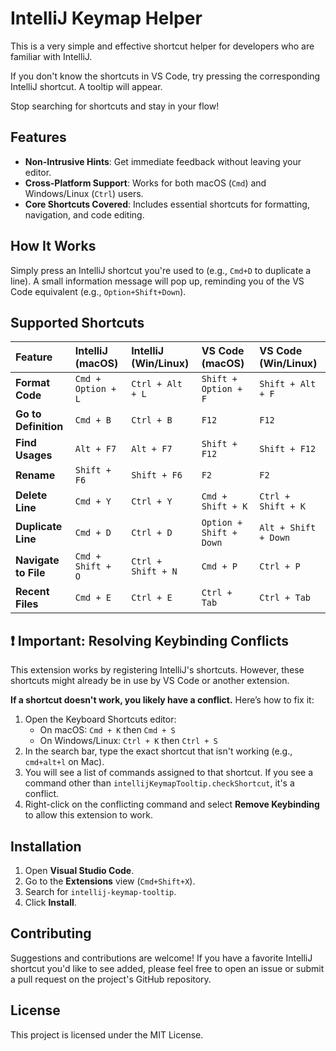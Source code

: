 # IntelliJ Keymap Helper

This is a very simple and effective shortcut helper for developers who are familiar with IntelliJ.

If you don't know the shortcuts in VS Code, try pressing the corresponding IntelliJ shortcut. A tooltip will appear.

Stop searching for shortcuts and stay in your flow!

## Features

- **Non-Intrusive Hints**: Get immediate feedback without leaving your editor.
- **Cross-Platform Support**: Works for both macOS (`Cmd`) and Windows/Linux (`Ctrl`) users.
- **Core Shortcuts Covered**: Includes essential shortcuts for formatting, navigation, and code editing.

## How It Works

Simply press an IntelliJ shortcut you're used to (e.g., `Cmd+D` to duplicate a line). A small information message will pop up, reminding you of the VS Code equivalent (e.g., `Option+Shift+Down`).

## Supported Shortcuts

| Feature              | IntelliJ (macOS)      | IntelliJ (Win/Linux) | VS Code (macOS)         | VS Code (Win/Linux)   |
| :------------------- | :-------------------- | :------------------- | :---------------------- | :-------------------- |
| **Format Code**      | `Cmd + Option + L`    | `Ctrl + Alt + L`     | `Shift + Option + F`    | `Shift + Alt + F`     |
| **Go to Definition** | `Cmd + B`             | `Ctrl + B`           | `F12`                   | `F12`                 |
| **Find Usages**      | `Alt + F7`            | `Alt + F7`           | `Shift + F12`           | `Shift + F12`         |
| **Rename**           | `Shift + F6`          | `Shift + F6`         | `F2`                    | `F2`                  |
| **Delete Line**      | `Cmd + Y`             | `Ctrl + Y`           | `Cmd + Shift + K`       | `Ctrl + Shift + K`    |
| **Duplicate Line**   | `Cmd + D`             | `Ctrl + D`           | `Option + Shift + Down` | `Alt + Shift + Down`  |
| **Navigate to File** | `Cmd + Shift + O`     | `Ctrl + Shift + N`   | `Cmd + P`               | `Ctrl + P`            |
| **Recent Files**     | `Cmd + E`             | `Ctrl + E`           | `Ctrl + Tab`            | `Ctrl + Tab`          |

## ❗ Important: Resolving Keybinding Conflicts

This extension works by registering IntelliJ's shortcuts. However, these shortcuts might already be in use by VS Code or another extension.

**If a shortcut doesn't work, you likely have a conflict.** Here’s how to fix it:

1. Open the Keyboard Shortcuts editor:
    - On macOS: `Cmd + K` then `Cmd + S`
    - On Windows/Linux: `Ctrl + K` then `Ctrl + S`
2. In the search bar, type the exact shortcut that isn't working (e.g., `cmd+alt+l` on Mac).
3. You will see a list of commands assigned to that shortcut. If you see a command other than `intellijKeymapTooltip.checkShortcut`, it's a conflict.
4. Right-click on the conflicting command and select **Remove Keybinding** to allow this extension to work.

## Installation

1. Open **Visual Studio Code**.
2. Go to the **Extensions** view (`Cmd+Shift+X`).
3. Search for `intellij-keymap-tooltip`.
4. Click **Install**.

## Contributing

Suggestions and contributions are welcome! If you have a favorite IntelliJ shortcut you'd like to see added, please feel free to open an issue or submit a pull request on the project's GitHub repository.

## License

This project is licensed under the MIT License.